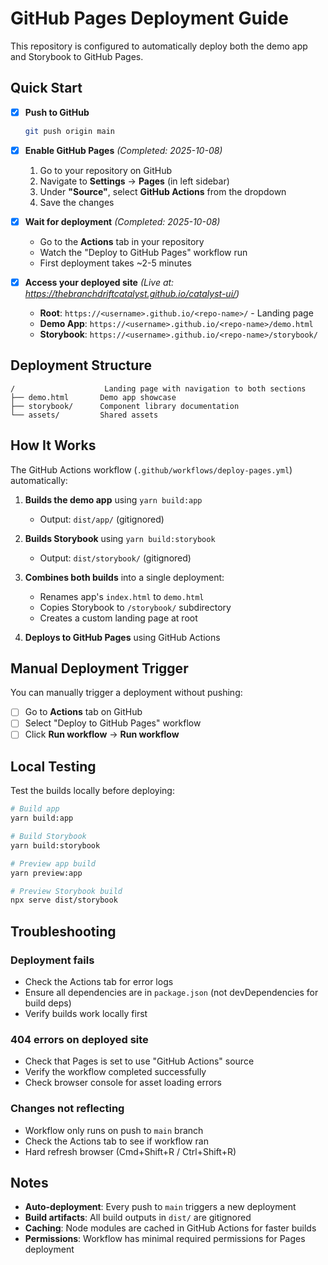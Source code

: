 # GitHub Pages Deployment Guide

This repository is configured to automatically deploy both the demo app and Storybook to GitHub Pages.

## Quick Start

- [x] **Push to GitHub**

  ```bash
  git push origin main
  ```

- [x] **Enable GitHub Pages** _(Completed: 2025-10-08)_
  1. Go to your repository on GitHub
  2. Navigate to **Settings** → **Pages** (in left sidebar)
  3. Under **"Source"**, select **GitHub Actions** from the dropdown
  4. Save the changes

- [x] **Wait for deployment** _(Completed: 2025-10-08)_
  - Go to the **Actions** tab in your repository
  - Watch the "Deploy to GitHub Pages" workflow run
  - First deployment takes ~2-5 minutes

- [x] **Access your deployed site** _(Live at: https://thebranchdriftcatalyst.github.io/catalyst-ui/)_
  - **Root**: `https://<username>.github.io/<repo-name>/` - Landing page
  - **Demo App**: `https://<username>.github.io/<repo-name>/demo.html`
  - **Storybook**: `https://<username>.github.io/<repo-name>/storybook/`

## Deployment Structure

```
/                    Landing page with navigation to both sections
├── demo.html       Demo app showcase
├── storybook/      Component library documentation
└── assets/         Shared assets
```

## How It Works

The GitHub Actions workflow (`.github/workflows/deploy-pages.yml`) automatically:

1. **Builds the demo app** using `yarn build:app`
   - Output: `dist/app/` (gitignored)

2. **Builds Storybook** using `yarn build:storybook`
   - Output: `dist/storybook/` (gitignored)

3. **Combines both builds** into a single deployment:
   - Renames app's `index.html` to `demo.html`
   - Copies Storybook to `/storybook/` subdirectory
   - Creates a custom landing page at root

4. **Deploys to GitHub Pages** using GitHub Actions

## Manual Deployment Trigger

You can manually trigger a deployment without pushing:

- [ ] Go to **Actions** tab on GitHub
- [ ] Select "Deploy to GitHub Pages" workflow
- [ ] Click **Run workflow** → **Run workflow**

## Local Testing

Test the builds locally before deploying:

```bash
# Build app
yarn build:app

# Build Storybook
yarn build:storybook

# Preview app build
yarn preview:app

# Preview Storybook build
npx serve dist/storybook
```

## Troubleshooting

### Deployment fails

- Check the Actions tab for error logs
- Ensure all dependencies are in `package.json` (not devDependencies for build deps)
- Verify builds work locally first

### 404 errors on deployed site

- Check that Pages is set to use "GitHub Actions" source
- Verify the workflow completed successfully
- Check browser console for asset loading errors

### Changes not reflecting

- Workflow only runs on push to `main` branch
- Check the Actions tab to see if workflow ran
- Hard refresh browser (Cmd+Shift+R / Ctrl+Shift+R)

## Notes

- **Auto-deployment**: Every push to `main` triggers a new deployment
- **Build artifacts**: All build outputs in `dist/` are gitignored
- **Caching**: Node modules are cached in GitHub Actions for faster builds
- **Permissions**: Workflow has minimal required permissions for Pages deployment
